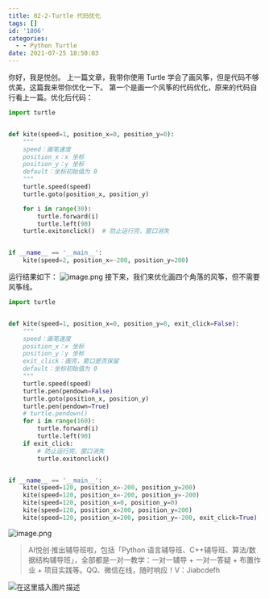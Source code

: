 ```yaml
---
title: 02-2-Turtle 代码优化
tags: []
id: '1806'
categories:
  - - Python Turtle
date: 2021-07-25 18:50:03
---
```


你好，我是悦创。 上一篇文章，我带你使用 Turtle 学会了画风筝，但是代码不够优美，这篇我来带你优化一下。 第一个是画一个风筝的代码优化，原来的代码自行看上一篇。优化后代码：

```python
import turtle


def kite(speed=1, position_x=0, position_y=0):
    """
    speed：画笔速度
    position_x：x 坐标
    position_y：y 坐标
    default：坐标初始值为 0
    """
    turtle.speed(speed)
    turtle.goto(position_x, position_y)

    for i in range(30):
        turtle.forward(i)
        turtle.left(90)
    turtle.exitonclick()  # 防止运行完，窗口消失


if __name__ == '__main__':
    kite(speed=2, position_x=-200, position_y=200)
```

运行结果如下： ![image.png](https://img-blog.csdnimg.cn/img_convert/63f233795ee8a169366048ed1b53510c.png) 接下来，我们来优化画四个角落的风筝，但不需要风筝线。

```python
import turtle


def kite(speed=1, position_x=0, position_y=0, exit_click=False):
    """
    speed：画笔速度
    position_x：x 坐标
    position_y：y 坐标
    exit_click：画完，窗口是否保留
    default：坐标初始值为 0
    """
    turtle.speed(speed)
    turtle.pen(pendown=False)
    turtle.goto(position_x, position_y)
    turtle.pen(pendown=True)
    # turtle.pendown()
    for i in range(160):
        turtle.forward(i)
        turtle.left(90)
    if exit_click:
        # 防止运行完，窗口消失
        turtle.exitonclick()


if __name__ == '__main__':
    kite(speed=120, position_x=-200, position_y=200)
    kite(speed=120, position_x=-200, position_y=-200)
    kite(speed=120, position_x=0, position_y=0)
    kite(speed=120, position_x=200, position_y=200)
    kite(speed=120, position_x=200, position_y=-200, exit_click=True)
```

![image.png](https://img-blog.csdnimg.cn/img_convert/83928a1756e3feb06525922370e61a90.png)

> AI悦创·推出辅导班啦，包括「Python 语言辅导班、C++辅导班、算法/数据结构辅导班」，全部都是一对一教学：一对一辅导 + 一对一答疑 + 布置作业 + 项目实践等。QQ、微信在线，随时响应！V：Jiabcdefh

![在这里插入图片描述](https://img-blog.csdnimg.cn/524376bf97a04a0fa1aa7563fe8a1b56.png)